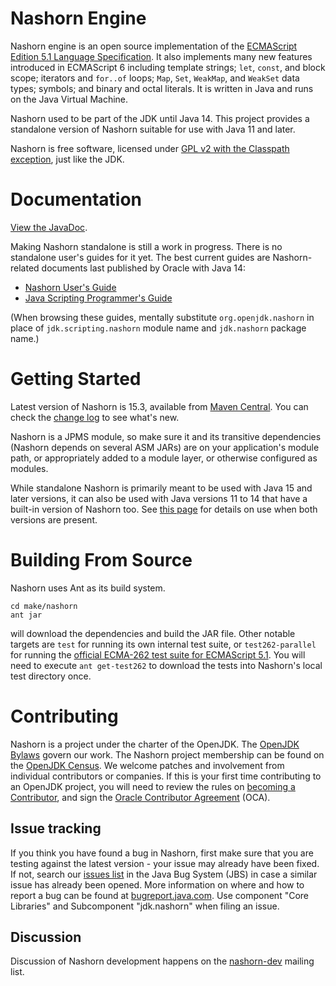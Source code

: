 Nashorn Engine
==============

Nashorn engine is an open source implementation of the
[ECMAScript Edition 5.1 Language Specification](https://es5.github.io).
It also implements many new features introduced in ECMAScript 6
including template strings; `let`, `const`, and block scope; iterators
and `for..of` loops; `Map`, `Set`, `WeakMap`, and `WeakSet` data types;
symbols; and binary and octal literals. It is written in Java and runs
on the Java Virtual Machine.

Nashorn used to be part of the JDK until Java 14. This project provides
a standalone version of Nashorn suitable for use with Java 11 and later.

Nashorn is free software, licensed under
[GPL v2 with the Classpath exception](https://github.com/openjdk/nashorn/blob/master/LICENSE),
just like the JDK.

Documentation
=============

[View the JavaDoc](https://www.javadoc.io/doc/org.openjdk.nashorn/nashorn-core).

Making Nashorn standalone is still a work in progress. There is no
standalone user's guides for it yet. The best current guides are
Nashorn-related documents last published by Oracle with Java 14:

  * [Nashorn User's Guide](https://docs.oracle.com/en/java/javase/14/nashorn/)
  * [Java Scripting Programmer's Guide](https://docs.oracle.com/en/java/javase/14/scripting/index.html)

(When browsing these guides, mentally substitute `org.openjdk.nashorn` in place of `jdk.scripting.nashorn` module name and `jdk.nashorn` package name.)


Getting Started
===============
Latest version of Nashorn is 15.3, available from [Maven Central](https://search.maven.org/artifact/org.openjdk.nashorn/nashorn-core/15.3/jar). You can check the [change log](CHANGELOG.md) to see what's new.

Nashorn is a JPMS module, so make sure it and its transitive dependencies (Nashorn depends on several ASM JARs) are on your application's module path, or appropriately added to a module layer, or otherwise configured as modules.

While standalone Nashorn is primarily meant to be used with Java 15 and later versions, it can also be used with Java versions 11 to 14 that have a built-in version of Nashorn too. See [this page](https://github.com/szegedi/nashorn/wiki/Using-Nashorn-with-different-Java-versions) for details on use when both versions are present.

Building From Source
====================
Nashorn uses Ant as its build system.
```
cd make/nashorn
ant jar
```
will download the dependencies and build the JAR file. Other notable targets are `test` for running its own internal test suite, or  `test262-parallel` for running the [official ECMA-262 test suite for ECMAScript 5.1](https://github.com/tc39/test262/tree/es5-tests). You will need to execute `ant get-test262` to download the tests into Nashorn's local test directory once.

Contributing
============

Nashorn is a project under the charter of the OpenJDK. The
[OpenJDK Bylaws](https://openjdk.java.net/bylaws) govern our work. The
Nashorn project membership can be found on the
[OpenJDK Census](https://openjdk.java.net/census#nashorn). We welcome
patches and involvement from individual contributors or companies. If
this is your first time contributing to an OpenJDK project, you will
need to review the rules on
[becoming a Contributor](https://openjdk.java.net/bylaws#contributor),
and sign the [Oracle Contributor Agreement](https://www.oracle.com/technetwork/community/oca-486395.html)
(OCA).

## Issue tracking

If you think you have found a bug in Nashorn, first make sure that you
are testing against the latest version - your issue may already have
been fixed. If not, search our
[issues list](https://bugs.openjdk.java.net/browse/JDK-8255842?jql=project%3DJDK%20AND%20component%3Dcore-libs%20AND%20Subcomponent%3Djdk.nashorn)
in the Java Bug System (JBS) in case a similar issue has already been
opened. More information on where and how to report a bug can be found
at [bugreport.java.com](https://bugreport.java.com/). Use component
"Core Libraries" and Subcomponent "jdk.nashorn" when filing an issue.

## Discussion

Discussion of Nashorn development happens on the
[nashorn-dev](https://mail.openjdk.java.net/mailman/listinfo/nashorn-dev)
mailing list.
